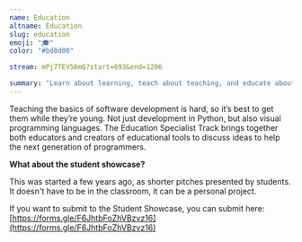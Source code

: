 ```yaml
---
name: Education
altname: Education
slug: education
emoji: "🎓"
color: "#bd8d00"

stream: mPj7TEV56mQ?start=693&end=1206

summary: "Learn about learning, teach about teaching, and educate about education."
---
```

Teaching the basics of software development is hard, so it’s best to get them while they’re young. Not just development in Python, but also visual programming languages. The Education Specialist Track brings together both educators and creators of educational tools to discuss ideas to help the next generation of programmers.


**What about the student showcase?**

This was started a few years ago, as shorter pitches presented by students. It doesn't have to be in the classroom, it can be a personal project.

If you want to submit to the Student Showcase, you can submit here: [https://forms.gle/F6JhtbFoZhVBzvz16](https://forms.gle/F6JhtbFoZhVBzvz16)
